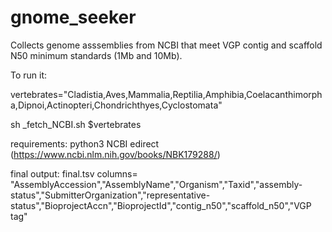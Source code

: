# gnome_seeker
 
Collects genome asssemblies from NCBI that meet VGP contig and scaffold N50 minimum standards (1Mb and 10Mb).

To run it:

vertebrates="Cladistia,Aves,Mammalia,Reptilia,Amphibia,Coelacanthimorpha,Dipnoi,Actinopteri,Chondrichthyes,Cyclostomata"

sh _fetch_NCBI.sh $vertebrates

requirements:
python3
NCBI edirect (https://www.ncbi.nlm.nih.gov/books/NBK179288/)

final output: final.tsv
columns= "AssemblyAccession","AssemblyName","Organism","Taxid","assembly-status","SubmitterOrganization","representative-status","BioprojectAccn","BioprojectId","contig_n50","scaffold_n50","VGP tag"
